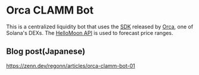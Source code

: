 # Orca CLAMM Bot

This is a centralized liquidity bot that uses the [SDK](https://github.com/orca-so/whirlpools) released by [Orca](https://www.orca.so/), one of Solana's DEXs.
The [HelloMoon API](https://www.hellomoon.io/developers) is used to forecast price ranges.

## Blog post(Japanese)

https://zenn.dev/regonn/articles/orca-clamm-bot-01
